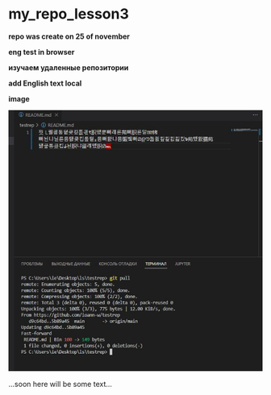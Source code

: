 # my_repo_lesson3

**repo was create on 25 of november**

**eng test in browser**

**изучаем удаленные репозитории**

**add English text local**

**image**


![что то на фото](1.JPG)

...soon here will be some text...
